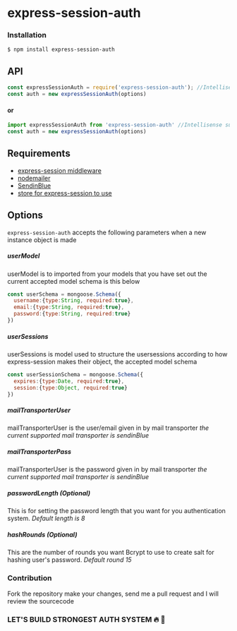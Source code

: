 # express-session-auth

### Installation
```
$ npm install express-session-auth
```

## API

```js
const expressSessionAuth = require('express-session-auth'); //Intellisense support unavailable when importing ES5 way
const auth = new expressSessionAuth(options)
```
#### or 
```js
import expressSessionAuth from 'express-session-auth' //Intellisense support avaible 
const auth = new expressSessionAuth(options)
```

## Requirements

- [express-session middleware](https://www.npmjs.com/package/express-session)
- [nodemailer](https://www.npmjs.com/package/nodemailer)
- [SendinBlue](https://www.sendinblue.com/)
- [store for express-session to use](https://www.npmjs.com/package/connect-mongodb-session)


## Options
```express-session-auth``` accepts the following parameters when a new instance object is made

##### userModel
userModel is to imported from your models that you have set out the current accepted model schema is this below
```js
const userSchema = mongoose.Schema({
  username:{type:String, required:true},
  email:{type:String, required:true},
  password:{type:String, required:true}
})
```

##### userSessions
userSessions is model used to structure the usersessions according to how express-session makes their object, the accepted model schema
```js
const userSessionSchema = mongoose.Schema({
  expires:{type:Date, required:true},
  session:{type:Object, required:true}
})
```

##### mailTransporterUser
mailTransporterUser is the user/email given in by mail transporter *the current supported mail transporter is sendinBlue*

##### mailTransporterPass
mailTransporterUser is the password given in by mail transporter *the current supported mail transporter is sendinBlue*

##### passwordLength (Optional)
This is for setting the password length that you want for you authentication system. *Default length is 8*

##### hashRounds (Optional)
This are the number of rounds you want Bcrypt to use to create salt for hashing user's password. *Default round 15*


### Contribution
Fork the repository make your changes, send me a pull request and I will review the sourcecode


### LET'S BUILD STRONGEST AUTH SYSTEM 🔥 🔐
                                                      
